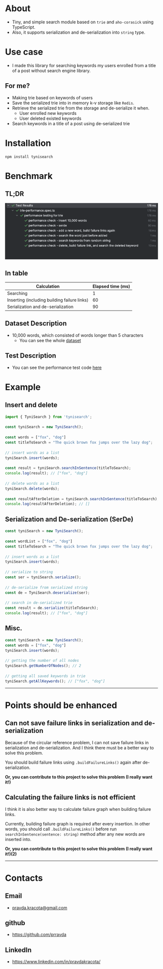 # About
- Tiny, and simple search module based on `trie` and `aho-corasick` using TypeScript. 
- Also, it supports serialization and de-serialization into `string` type.

# Use case
- I made this library for searching keywords my users enrolled from a title of a post without search engine library.
## For me?
- Making trie based on keywords of users
- Save the serialized trie into in memory k-v storage like `Redis`.
- Retrieve the serialized trie from the storage and de-serialize it when.
  - User enrolled new keywords
  - User deleted existed keywords
- Search keywords in a title of a post using de-serialized trie

# Installation
```shell
npm install tynisearch
```

# Benchmark
## TL;DR
![result-of-dataset](./statics/result-of-benchmark.png)

## In table
| **Calculation**                              | **Elapsed time (ms)** |
|----------------------------------------------|-----------------------|
| Searching                                    | 1                     |
| Inserting (including building failure links) | 60                    |
| Serialization and de-serialization           | 90                    |
## Dataset Description
- 10,000 words, which consisted of words longer than 5 characters
  - You can see the whole [dataset](./test/dataset.txt)
## Test Description
- You can see the performance test code [here](./test/tynisearch-performance.spec.ts)



# Example
## Insert and delete
```typescript
import { TyniSearch } from 'tynisearch';

const tyniSearch = new TyniSearch();

const words = ["fox", "dog"]
const titleToSearch = "The quick brown fox jumps over the lazy dog";

// insert words as a list
tyniSearch.insert(words);

const result = tyniSearch.searchInSentence(titleToSearch); 
console.log(result); // ["fox", "dog"]

// delete words as a list
tyniSearch.delete(words);

const resultAfterDeletion = tyniSearch.searchInSentence(titleToSearch);
console.log(resultAfterDeletion); // []
```

## Serialization and De-serialization (SerDe)
```typescript
const tyniSearch = new TyniSearch();

const wordList = ["fox", "dog"]
const titleToSearch = "The quick brown fox jumps over the lazy dog";

// insert words as a list
tyniSearch.insert(words);

// serialize to string
const ser = tyniSearch.serialize();

// de-serialize from serialized string
const de = TyniSearch.deserialize(ser);

// search in de-serialized trie
const result = de.serialize(titleToSearch);
console.log(result); // ["fox", "dog"]
```

## Misc.
```typescript
const tyniSearch = new TyniSearch();
const words = ["fox", "dog"]
tyniSearch.insert(words);

// getting the number of all nodes
tyniSearch.getNumberOfNodes(); // 2

// getting all saved keywords in trie
tyniSearch.getAllKeywords(); // ["fox", "dog"]

```

---

# Points should be enhanced
## Can not save failure links in serialization and de-serialization
Because of the circular reference problem, I can not save failure links in serialization and de-serialization. And I think there must be a better way to solve this problem.

You should build failure links using `.buildFailureLinks()` again after de-serialization.

**Or, you can contribute to this project to solve this problem (I really want it!)**

## Calculating the failure links is not efficient
I think it is also better way to calculate failure graph when building failure links. 

Currently, building failure graph is required after every insertion. In other words, you should call `.buildFailureLinks()` before run `searchInSentence(sentence: string)` method after any new words are inserted into.

**Or, you can contribute to this project to solve this problem (I really want it!)(2)**

---

# Contacts
## Email
- pravda.kracota@gmail.com
## github
- https://github.com/prravda
## LinkedIn
- https://www.linkedin.com/in/pravdakracota/
